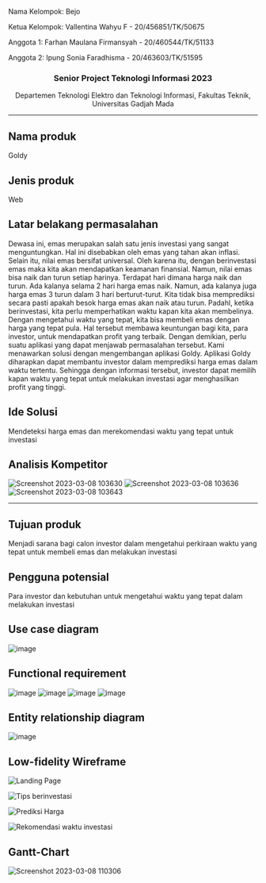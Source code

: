 <p>Nama Kelompok: Bejo</p>
<p>Ketua Kelompok: Vallentina Wahyu F - 20/456851/TK/50675</p>
<p>Anggota 1: Farhan Maulana Firmansyah - 20/460544/TK/51133</p>
<p>Anggota 2: Ipung Sonia Faradhisma - 20/463603/TK/51595</p>

<h3 align="center">Senior Project Teknologi Informasi 2023</h3>
<p align="center">Departemen Teknologi Elektro dan Teknologi Informasi, Fakultas Teknik, Universitas Gadjah Mada</p>

****

## Nama produk
Goldy
## Jenis produk
Web
## Latar belakang permasalahan
Dewasa ini, emas merupakan salah satu jenis investasi yang sangat menguntungkan. Hal ini disebabkan oleh emas yang tahan akan inflasi. Selain itu, nilai emas bersifat universal. Oleh karena itu, dengan berinvestasi emas maka kita akan mendapatkan keamanan finansial. Namun, nilai emas bisa naik dan turun setiap harinya. Terdapat hari dimana harga naik dan turun. Ada kalanya selama 2 hari harga emas naik. Namun, ada kalanya juga harga emas 3 turun dalam 3 hari berturut-turut. Kita tidak bisa memprediksi secara pasti apakah besok harga emas akan naik atau turun. Padahl, ketika berinvestasi, kita perlu memperhatikan waktu kapan kita akan membelinya. Dengan mengetahui waktu yang tepat, kita bisa membeli emas dengan harga yang tepat pula. Hal tersebut membawa keuntungan bagi kita, para investor, untuk mendapatkan profit yang terbaik. Dengan demikian, perlu suatu aplikasi yang dapat menjawab permasalahan tersebut. Kami menawarkan solusi dengan mengembangan aplikasi Goldy. Aplikasi Goldy diharapkan dapat membantu investor dalam memprediksi harga emas dalam waktu tertentu. Sehingga dengan informasi tersebut, investor dapat memilih kapan waktu yang tepat untuk melakukan investasi agar menghasilkan profit yang tinggi. 
## Ide Solusi
Mendeteksi harga emas dan merekomendasi waktu yang tepat untuk investasi
## Analisis Kompetitor
![Screenshot 2023-03-08 103630](https://user-images.githubusercontent.com/79226247/223613399-e900eda9-fadf-4655-9ae7-40709f591fc4.png)
![Screenshot 2023-03-08 103636](https://user-images.githubusercontent.com/79226247/223613408-2a40d9ea-f345-40de-9096-6b50f2102032.png)
![Screenshot 2023-03-08 103643](https://user-images.githubusercontent.com/79226247/223613418-bcb4ad06-db91-4d4c-a79a-24fe18839e5b.png)

****

## Tujuan produk
Menjadi sarana bagi calon investor dalam mengetahui perkiraan waktu yang tepat untuk membeli emas dan melakukan investasi
## Pengguna potensial
Para investor dan kebutuhan untuk mengetahui waktu yang tepat dalam melakukan investasi
## Use case diagram
![image](https://user-images.githubusercontent.com/79146280/223741348-88567d7a-175f-49b6-a759-b166f141f29a.png)
## Functional requirement
![image](https://user-images.githubusercontent.com/79146280/223836460-217ace2c-7625-4051-9e7c-f09087f08d33.png)
![image](https://user-images.githubusercontent.com/79146280/223836647-85b30d64-cf62-404b-b211-a4b640ab14b5.png)
![image](https://user-images.githubusercontent.com/79146280/223836815-d56d7982-ac6b-452a-aa52-94974db2db72.png)
![image](https://user-images.githubusercontent.com/79146280/223836912-faba546a-00e8-4491-ad99-44687cf523a3.png)

## Entity relationship diagram
![image](https://user-images.githubusercontent.com/79146280/223835993-7ca4870a-ddb3-4f23-a600-8a383b85bd61.png)

## Low-fidelity Wireframe
![Landing Page](https://user-images.githubusercontent.com/79146280/223740467-efec0a8f-8155-4f76-a3d1-3d6ba17a1f9b.png)

![Tips berinvestasi](https://user-images.githubusercontent.com/79146280/223740815-4eebb45b-e836-4677-8c2a-3907993b5f33.png)

![Prediksi Harga](https://user-images.githubusercontent.com/79146280/223740825-d60561b0-9938-4602-8de1-fc8b97eabc90.png)

![Rekomendasi waktu investasi](https://user-images.githubusercontent.com/79146280/223740830-00ac81f2-88c4-4231-bdd9-7f0f6d9fc5f2.png)

## Gantt-Chart
![Screenshot 2023-03-08 110306](https://user-images.githubusercontent.com/79226247/223616706-2dcc9fda-d3a7-4c9f-87f0-7c99690b071a.png)

